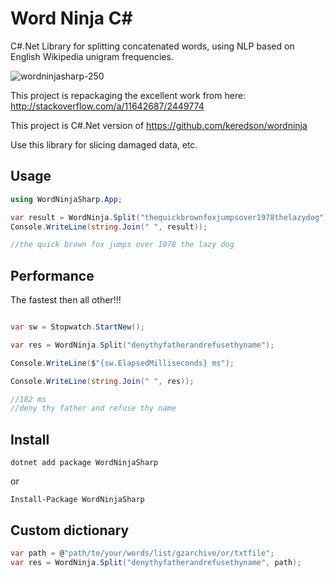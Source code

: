 Word Ninja C#
==========

C#.Net Library for splitting concatenated words, using NLP based on English Wikipedia unigram frequencies.

![wordninjasharp-250](https://user-images.githubusercontent.com/1277302/229291849-d5b1b9c3-ee41-4722-a5db-c00aaa51909e.jpg)

This project is repackaging the excellent work from here: http://stackoverflow.com/a/11642687/2449774

This project is C#.Net version of https://github.com/keredson/wordninja

Use this library for slicing damaged data, etc.


Usage
-----

```csharp
using WordNinjaSharp.App;

var result = WordNinja.Split("thequickbrownfoxjumpsover1978thelazydog");
Console.WriteLine(string.Join(" ", result));

//the quick brown fox jumps over 1978 the lazy dog

```

Performance
-----
The fastest then all other!!! 


```csharp

var sw = Stopwatch.StartNew();

var res = WordNinja.Split("denythyfatherandrefusethyname");

Console.WriteLine($"{sw.ElapsedMilliseconds} ms");

Console.WriteLine(string.Join(" ", res));

//182 ms
//deny thy father and refuse thy name

```        

Install
-----

```
dotnet add package WordNinjaSharp 
```

or 

```
Install-Package WordNinjaSharp
```

Custom dictionary 
-----
```csharp
var path = @"path/to/your/words/list/gzarchive/or/txtfile";
var res = WordNinja.Split("denythyfatherandrefusethyname", path);
```
